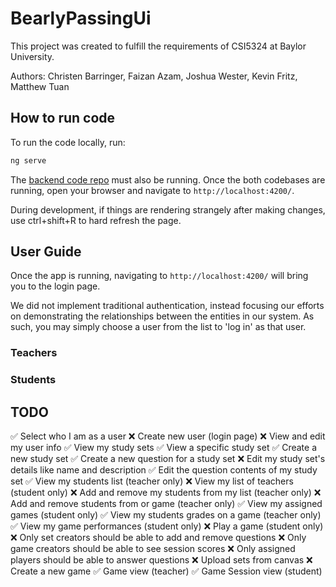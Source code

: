 # BearlyPassingUi
This project was created to fulfill the requirements of CSI5324 at Baylor University.

Authors: Christen Barringer, Faizan Azam, Joshua Wester, Kevin Fritz, Matthew Tuan

## How to run code

To run the code locally, run:

```bash
ng serve
```

The [backend code repo](https://github.com/household-four/BearlyPassing) must also be running. Once the both codebases are running, 
open your browser and navigate to `http://localhost:4200/`. 

During development, if things are rendering strangely after making changes, use ctrl+shift+R to hard refresh the page.

## User Guide
Once the app is running, navigating to `http://localhost:4200/` will bring you to the login page. 

We did not implement traditional authentication, instead focusing our efforts on demonstrating the relationships 
between the entities in our system. As such, you may simply choose a user from the list to 'log in' as that user. 

### Teachers

### Students

## TODO
✅ Select who I am as a user
❌ Create new user (login page)
❌ View and edit my user info
✅ View my study sets
✅ View a specific study set
✅ Create a new study set
✅ Create a new question for a study set
❌ Edit my study set's details like name and description
✅ Edit the question contents of my study set
✅ View my students list (teacher only)
❌ View my list of teachers (student only)
❌ Add and remove my students from my list (teacher only) 
❌ Add and remove students from or game (teacher only)
✅ View my assigned games (student only)
✅ View my students grades on a game (teacher only) 
✅ View my game performances (student only)
❌ Play a game (student only)
❌ Only set creators should be able to add and remove questions
❌ Only game creators should be able to see session scores
❌ Only assigned players should be able to answer questions
❌ Upload sets from canvas 
❌ Create a new game
✅ Game view (teacher)
✅ Game Session view (student)

